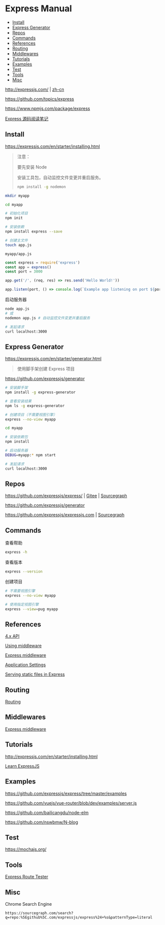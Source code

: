 <!-- omit in toc -->
# Express Manual

- [Install](#install)
- [Express Generator](#express-generator)
- [Repos](#repos)
- [Commands](#commands)
- [References](#references)
- [Routing](#routing)
- [Middlewares](#middlewares)
- [Tutorials](#tutorials)
- [Examples](#examples)
- [Test](#test)
- [Tools](#tools)
- [Misc](#misc)

<http://expressjs.com/> | [zh-cn](http://expressjs.com/zh-cn/)

<https://github.com/topics/express>

<https://www.npmjs.com/package/express>

[Express 源码阅读笔记](/codes/javascript/express/README.md)

## Install

<https://expressjs.com/en/starter/installing.html>

> 注意：
>
> 要先安装 Node
>
> 安装工具包，自动监控文件变更并重启服务。
>
> ```bash
> npm install -g nodemon
> ```

```bash
mkdir myapp

cd myapp

# 初始化项目
npm init

# 安装依赖
npm install express --save

# 创建主文件
touch app.js
```

`myapp/app.js`

```js
const express = require('express')
const app = express()
const port = 3000

app.get('/', (req, res) => res.send('Hello World!'))

app.listen(port, () => console.log(`Example app listening on port ${port}!`))
```

启动服务器

```bash
node app.js
# 或
nodemon app.js # 自动监控文件变更并重启服务

# 发起请求
curl localhost:3000
```

## Express Generator

<https://expressjs.com/en/starter/generator.html>

> 使用脚手架创建 Express 项目

<https://github.com/expressjs/generator>

```bash
# 安装脚手架
npm install -g express-generator

# 查看安装结果
npm ls -g express-generator

# 创建项目（不需要视图引擎）
express --no-view myapp

cd myapp

# 安装依赖包
npm install

# 启动服务器
DEBUG=myapp:* npm start

# 发起请求
curl localhost:3000
```

## Repos

<https://github.com/expressjs/express/> | [Gitee](https://gitee.com/mrhuangyuhui/express) | [Sourcegraph](https://sourcegraph.com/github.com/expressjs/express)

<https://github.com/expressjs/generator>

<https://github.com/expressjs/expressjs.com> | [Sourcegraph](https://sourcegraph.com/github.com/expressjs/expressjs.com)

<!-- #express-cmd -->
## Commands

查看帮助

```bash
express -h
```

查看版本

```bash
express --version
```

创建项目

```bash
# 不需要视图引擎
express --no-view myapp

# 使用指定视图引擎
express --view=pug myapp
```

<!-- #express-ref -->
## References

[4.x API](http://expressjs.com/en/4x/api.html)

[Using middleware](http://expressjs.com/en/guide/using-middleware.html)

[Express middleware](http://expressjs.com/en/resources/middleware.html)

[Application Settings](http://expressjs.com/en/4x/api.html#app.settings.table)

[Serving static files in Express](http://expressjs.com/en/starter/static-files.html)

<!-- #express-route -->
## Routing

[Routing](http://expressjs.com/en/guide/routing.html)

<!-- #express-middleware -->
## Middlewares

[Express middleware](http://expressjs.com/en/resources/middleware.html)

<!-- #express-tutorial -->
## Tutorials

<http://expressjs.com/en/starter/installing.html>

[Learn ExpressJS](https://www.tutorialspoint.com/expressjs/index.htm)

<!-- #express-example -->
## Examples

<https://github.com/expressjs/express/tree/master/examples>

<https://github.com/vuejs/vue-router/blob/dev/examples/server.js>

<https://github.com/bailicangdu/node-elm>

<https://github.com/nswbmw/N-blog>

## Test

<https://mochajs.org/>

<!-- #express-tool -->
## Tools

<!-- #express-regexp -->
[Express Route Tester](http://forbeslindesay.github.io/express-route-tester/)

## Misc

Chrome Search Engine

```
https://sourcegraph.com/search?q=repo:%5Egithub%5C.com/expressjs/express%24+%s&patternType=literal
```
